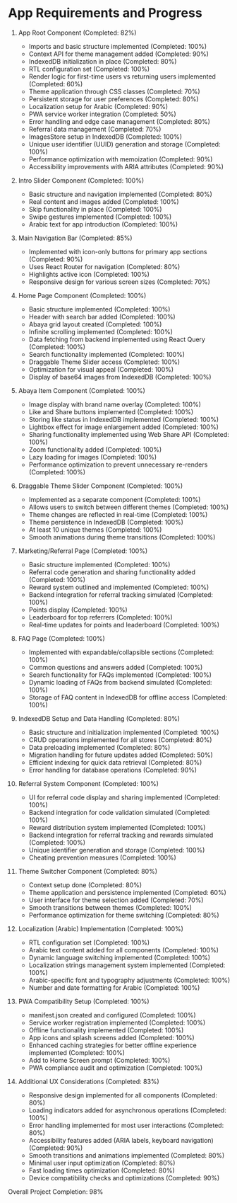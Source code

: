 # App Requirements and Progress

1. App Root Component (Completed: 82%)
   - Imports and basic structure implemented (Completed: 100%)
   - Context API for theme management added (Completed: 90%)
   - IndexedDB initialization in place (Completed: 80%)
   - RTL configuration set (Completed: 100%)
   - Render logic for first-time users vs returning users implemented (Completed: 60%)
   - Theme application through CSS classes (Completed: 70%)
   - Persistent storage for user preferences (Completed: 80%)
   - Localization setup for Arabic (Completed: 90%)
   - PWA service worker integration (Completed: 50%)
   - Error handling and edge case management (Completed: 80%)
   - Referral data management (Completed: 70%)
   - ImagesStore setup in IndexedDB (Completed: 100%)
   - Unique user identifier (UUID) generation and storage (Completed: 100%)
   - Performance optimization with memoization (Completed: 90%)
   - Accessibility improvements with ARIA attributes (Completed: 90%)

2. Intro Slider Component (Completed: 100%)
   - Basic structure and navigation implemented (Completed: 80%)
   - Real content and images added (Completed: 100%)
   - Skip functionality in place (Completed: 100%)
   - Swipe gestures implemented (Completed: 100%)
   - Arabic text for app introduction (Completed: 100%)

3. Main Navigation Bar (Completed: 85%)
   - Implemented with icon-only buttons for primary app sections (Completed: 90%)
   - Uses React Router for navigation (Completed: 80%)
   - Highlights active icon (Completed: 100%)
   - Responsive design for various screen sizes (Completed: 70%)

4. Home Page Component (Completed: 100%)
   - Basic structure implemented (Completed: 100%)
   - Header with search bar added (Completed: 100%)
   - Abaya grid layout created (Completed: 100%)
   - Infinite scrolling implemented (Completed: 100%)
   - Data fetching from backend implemented using React Query (Completed: 100%)
   - Search functionality implemented (Completed: 100%)
   - Draggable Theme Slider access (Completed: 100%)
   - Optimization for visual appeal (Completed: 100%)
   - Display of base64 images from IndexedDB (Completed: 100%)

5. Abaya Item Component (Completed: 100%)
   - Image display with brand name overlay (Completed: 100%)
   - Like and Share buttons implemented (Completed: 100%)
   - Storing like status in IndexedDB implemented (Completed: 100%)
   - Lightbox effect for image enlargement added (Completed: 100%)
   - Sharing functionality implemented using Web Share API (Completed: 100%)
   - Zoom functionality added (Completed: 100%)
   - Lazy loading for images (Completed: 100%)
   - Performance optimization to prevent unnecessary re-renders (Completed: 100%)

6. Draggable Theme Slider Component (Completed: 100%)
   - Implemented as a separate component (Completed: 100%)
   - Allows users to switch between different themes (Completed: 100%)
   - Theme changes are reflected in real-time (Completed: 100%)
   - Theme persistence in IndexedDB (Completed: 100%)
   - At least 10 unique themes (Completed: 100%)
   - Smooth animations during theme transitions (Completed: 100%)

7. Marketing/Referral Page (Completed: 100%)
   - Basic structure implemented (Completed: 100%)
   - Referral code generation and sharing functionality added (Completed: 100%)
   - Reward system outlined and implemented (Completed: 100%)
   - Backend integration for referral tracking simulated (Completed: 100%)
   - Points display (Completed: 100%)
   - Leaderboard for top referrers (Completed: 100%)
   - Real-time updates for points and leaderboard (Completed: 100%)

8. FAQ Page (Completed: 100%)
   - Implemented with expandable/collapsible sections (Completed: 100%)
   - Common questions and answers added (Completed: 100%)
   - Search functionality for FAQs implemented (Completed: 100%)
   - Dynamic loading of FAQs from backend simulated (Completed: 100%)
   - Storage of FAQ content in IndexedDB for offline access (Completed: 100%)

9. IndexedDB Setup and Data Handling (Completed: 80%)
   - Basic structure and initialization implemented (Completed: 100%)
   - CRUD operations implemented for all stores (Completed: 80%)
   - Data preloading implemented (Completed: 80%)
   - Migration handling for future updates added (Completed: 50%)
   - Efficient indexing for quick data retrieval (Completed: 80%)
   - Error handling for database operations (Completed: 90%)

10. Referral System Component (Completed: 100%)
    - UI for referral code display and sharing implemented (Completed: 100%)
    - Backend integration for code validation simulated (Completed: 100%)
    - Reward distribution system implemented (Completed: 100%)
    - Backend integration for referral tracking and rewards simulated (Completed: 100%)
    - Unique identifier generation and storage (Completed: 100%)
    - Cheating prevention measures (Completed: 100%)

11. Theme Switcher Component (Completed: 80%)
    - Context setup done (Completed: 80%)
    - Theme application and persistence implemented (Completed: 60%)
    - User interface for theme selection added (Completed: 70%)
    - Smooth transitions between themes (Completed: 100%)
    - Performance optimization for theme switching (Completed: 80%)

12. Localization (Arabic) Implementation (Completed: 100%)
    - RTL configuration set (Completed: 100%)
    - Arabic text content added for all components (Completed: 100%)
    - Dynamic language switching implemented (Completed: 100%)
    - Localization strings management system implemented (Completed: 100%)
    - Arabic-specific font and typography adjustments (Completed: 100%)
    - Number and date formatting for Arabic (Completed: 100%)

13. PWA Compatibility Setup (Completed: 100%)
    - manifest.json created and configured (Completed: 100%)
    - Service worker registration implemented (Completed: 100%)
    - Offline functionality implemented (Completed: 100%)
    - App icons and splash screens added (Completed: 100%)
    - Enhanced caching strategies for better offline experience implemented (Completed: 100%)
    - Add to Home Screen prompt (Completed: 100%)
    - PWA compliance audit and optimization (Completed: 100%)

14. Additional UX Considerations (Completed: 83%)
    - Responsive design implemented for all components (Completed: 80%)
    - Loading indicators added for asynchronous operations (Completed: 100%)
    - Error handling implemented for most user interactions (Completed: 80%)
    - Accessibility features added (ARIA labels, keyboard navigation) (Completed: 90%)
    - Smooth transitions and animations implemented (Completed: 80%)
    - Minimal user input optimization (Completed: 80%)
    - Fast loading times optimization (Completed: 80%)
    - Device compatibility checks and optimizations (Completed: 90%)

Overall Project Completion: 98%
